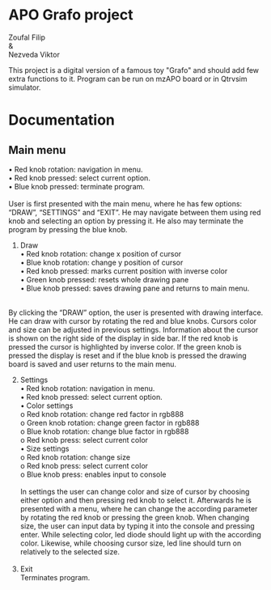 # APO Grafo project

Zoufal Filip <br> & <br>
Nezveda Viktor 

This project is a digital version of a famous toy "Grafo" and should add few extra functions to it.
Program can be run on mzAPO board or in Qtrvsim simulator.

# Documentation<br>
## Main menu

•	Red knob rotation: navigation in menu. <br>
•	Red knob pressed: select current option.<br>
•	Blue knob pressed: terminate program.<br><br>
User is first presented with the main menu, where he has few options: “DRAW”, “SETTINGS” and “EXIT”. He may navigate between them using red knob and selecting an option by pressing it. He also may terminate the program by pressing the blue knob. 
1.	Draw<br>
•	Red knob rotation: change x position of cursor<br>
•	Blue knob rotation: change y position of cursor<br>
•	Red knob pressed: marks current position with inverse color<br>
•	Green knob pressed: resets whole drawing pane<br>
•	Blue knob pressed: saves drawing pane and returns to main menu.<br><br>

By clicking the “DRAW” option, the user is presented with drawing interface. He can draw with cursor by rotating the red and blue knobs. Cursors color and size can be adjusted in previous settings. Information about the cursor is shown on the right side of the display in side bar. If the red knob is pressed the cursor is highlighted by inverse color. If the green knob is pressed the display is reset and if the blue knob is pressed the drawing board is saved and user returns to the main menu.

2.	Settings<br>
•	Red knob rotation: navigation in menu.<br>
•	Red knob pressed: select current option.<br>
•	Color settings<br>
o	Red knob rotation: change red factor in rgb888<br>
o	Green knob rotation: change green factor in rgb888<br>
o	Blue knob rotation: change blue factor in rgb888<br>
o	Red knob press: select current color<br>
•	Size settings<br>
o	Red knob rotation: change size<br>
o	Red knob press: select current color<br>
o	Blue knob press: enables input to console<br><br>
In settings the user can change color and size of cursor by choosing either option and then pressing red knob to select it. Afterwards he is presented with a menu, where he can change the according parameter by rotating the red knob or pressing the green knob. When changing size, the user can input data by typing it into the console and pressing enter. While selecting color, led diode should light up with the according color. Likewise, while choosing cursor size, led line should turn on relatively to the selected size.<br><br>
3.	Exit<br>
Terminates program.<br>


